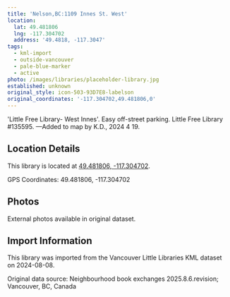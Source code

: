 ```yaml
---
title: 'Nelson,BC:1109 Innes St. West'
location:
  lat: 49.481806
  lng: -117.304702
  address: '49.4818, -117.3047'
tags:
  - kml-import
  - outside-vancouver
  - pale-blue-marker
  - active
photo: /images/libraries/placeholder-library.jpg
established: unknown
original_style: icon-503-93D7E8-labelson
original_coordinates: '-117.304702,49.481806,0'
---
```

'Little Free Library- West Innes'.
Easy off-street parking.
Little Free Library #135595.
—Added to map by K.D., 2024 4 19. 

## Location Details

This library is located at [49.481806, -117.304702](https://www.google.com/maps?q=49.481806,-117.304702).

GPS Coordinates: 49.481806, -117.304702

## Photos

External photos available in original dataset.

## Import Information

This library was imported from the Vancouver Little Libraries KML dataset on 2024-08-08.

Original data source: Neighbourhood book exchanges 2025.8.6.revision; Vancouver, BC, Canada
